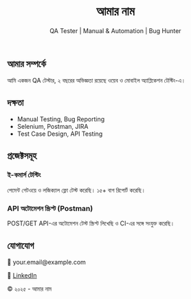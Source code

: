 <!DOCTYPE html>
<html lang="bn">
<head>
  <meta charset="UTF-8" />
  <meta name="viewport" content="width=device-width, initial-scale=1.0" />
  <title>আমার পোর্টফোলিও - QA Tester</title>
  <link rel="stylesheet" href="style.css" />
</head>
<body>
  <header>
    <h1>আমার নাম</h1>
    <p>QA Tester | Manual & Automation | Bug Hunter</p>
  </header>

  <section id="about">
    <h2>আমার সম্পর্কে</h2>
    <p>আমি একজন QA টেস্টার, ২ বছরের অভিজ্ঞতা রয়েছে ওয়েব ও মোবাইল অ্যাপ্লিকেশন টেস্টিং-এ।</p>
  </section>

  <section id="skills">
    <h2>দক্ষতা</h2>
    <ul>
      <li>Manual Testing, Bug Reporting</li>
      <li>Selenium, Postman, JIRA</li>
      <li>Test Case Design, API Testing</li>
    </ul>
  </section>

  <section id="projects">
    <h2>প্রজেক্টসমূহ</h2>
    <div>
      <h3>ই-কমার্স টেস্টিং</h3>
      <p>পেমেন্ট গেটওয়ে ও লজিক্যাল ফ্লো টেস্ট করেছি। ১৫+ বাগ রিপোর্ট করেছি।</p>
    </div>
    <div>
      <h3>API অটোমেশন স্ক্রিপ্ট (Postman)</h3>
      <p>POST/GET API-এর অটোমেশন টেস্ট স্ক্রিপ্ট লিখেছি ও CI-এর সঙ্গে সংযুক্ত করেছি।</p>
    </div>
  </section>

  <section id="contact">
    <h2>যোগাযোগ</h2>
    <p>📧 your.email@example.com</p>
    <p>🔗 <a href="https://linkedin.com/in/yourprofile" target="_blank">LinkedIn</a></p>
  </section>

  <footer>
    <p>© ২০২৫ - আমার নাম</p>
  </footer>
</body>
</html>
